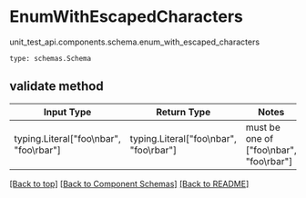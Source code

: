 # EnumWithEscapedCharacters
unit_test_api.components.schema.enum_with_escaped_characters
```
type: schemas.Schema
```

## validate method
Input Type | Return Type | Notes
------------ | ------------- | -------------
typing.Literal["foo\nbar", "foo\rbar"] | typing.Literal["foo\nbar", "foo\rbar"] | must be one of ["foo\nbar", "foo\rbar"]

[[Back to top]](#top) [[Back to Component Schemas]](../../../README.md#Component-Schemas) [[Back to README]](../../../README.md)
